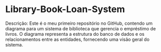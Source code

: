 # Library-Book-Loan-System
Descrição: Este é o meu primeiro repositório no GitHub, contendo um diagrama para um sistema de biblioteca que gerencia o empréstimo de livros. O diagrama representa a estrutura do banco de dados e os relacionamentos entre as entidades, fornecendo uma visão geral do sistema.
